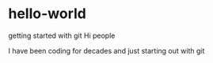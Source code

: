 # hello-world
getting started with git
Hi people

I have been coding for decades and just starting out with git
